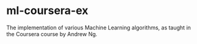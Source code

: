 # ml-coursera-ex
The implementation of various Machine Learning algorithms, as taught in the Coursera course by Andrew Ng.
